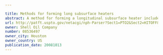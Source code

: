```yaml
---

title: Methods for forming long subsurface heaters
abstract: A method for forming a longitudinal subsurface heater includes longitudinally welding an electrically conductive sheath of an insulated conductor heater along at least one longitudinal strip of metal. The longitudinal strip is formed into a tubular around the insulated conductor heater with the insulated conductor heater welded along the inside surface of the tubular.
url: http://patft.uspto.gov/netacgi/nph-Parser?Sect1=PTO2&Sect2=HITOFF&p=1&u=%2Fnetahtml%2FPTO%2Fsearch-adv.htm&r=1&f=G&l=50&d=PALL&S1=08536497&OS=08536497&RS=08536497
owner: Shell Oil Company
number: 08536497
owner_city: Houston
owner_country: US
publication_date: 20081013
---
```

